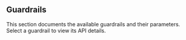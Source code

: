 ## Guardrails

This section documents the available guardrails and their parameters. Select a guardrail to view its API details.
